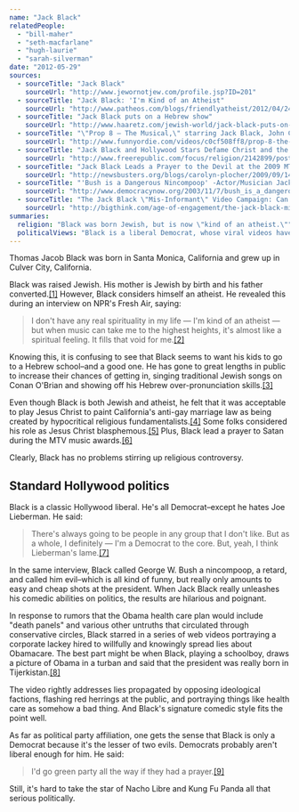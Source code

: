 ```yaml
---
name: "Jack Black"
relatedPeople:
  - "bill-maher"
  - "seth-macfarlane"
  - "hugh-laurie"
  - "sarah-silverman"
date: "2012-05-29"
sources:
  - sourceTitle: "Jack Black"
    sourceUrl: "http://www.jewornotjew.com/profile.jsp?ID=201"
  - sourceTitle: "Jack Black: 'I'm Kind of an Atheist"
    sourceUrl: "http://www.patheos.com/blogs/friendlyatheist/2012/04/24/jack-black-im-kind-of-an-atheist/"
  - sourceTitle: "Jack Black puts on a Hebrew show"
    sourceUrl: "http://www.haaretz.com/jewish-world/jack-black-puts-on-a-hebrew-show-1.427504"
  - sourceTitle: "\"Prop 8 – The Musical,\" starring Jack Black, John C. Reilly and many more…"
    sourceUrl: "http://www.funnyordie.com/videos/c0cf508ff8/prop-8-the-musical-starring-jack-black-john-c-reilly-and-many-more-from-fod-team-jack-black-craig-robinson-john-c-reilly-and-rashida-jones"
  - sourceTitle: "Jack Black and Hollywood Stars Defame Christ and the Bible; Apology Demanded"
    sourceUrl: "http://www.freerepublic.com/focus/religion/2142899/posts"
  - sourceTitle: "Jack Black Leads a Prayer to the Devil at the 2009 MTV Awards"
    sourceUrl: "http://newsbusters.org/blogs/carolyn-plocher/2009/09/14/jack-black-leads-prayer-devil-2009-mtv-awards"
  - sourceTitle: "'Bush is a Dangerous Nincompoop' -Actor/Musician Jack Black on the War on Terror, the Democrats and the Rockefeller Drug Laws"
    sourceUrl: "http://www.democracynow.org/2003/11/7/bush_is_a_dangerous_nincompoop_actor"
  - sourceTitle: "The Jack Black \"Mis-Informant\" Video Campaign: Can It Counter False Rumors about Heath Care?"
    sourceUrl: "http://bigthink.com/age-of-engagement/the-jack-black-mis-informant-video-campaign-can-it-counter-false-rumors-about-health-care"
summaries:
  religion: "Black was born Jewish, but is now \"kind of an atheist.\""
  politicalViews: "Black is a liberal Democrat, whose viral videos have spoofed the religious right and corporate propaganda."
---
```


Thomas Jacob Black was born in Santa Monica, California and grew up in Culver City, California.

Black was raised Jewish. His mother is Jewish by birth and his father converted.<a class="source-citation" href="#http%3A%2F%2Fwww.jewornotjew.com%2Fprofile.jsp%3FID%3D201" title="Jack Black">[1]</a> However, Black considers himself an atheist. He revealed this during an interview on NPR's Fresh Air, saying:

>I don't have any real spirituality in my life — I'm kind of an atheist — but when music can take me to the highest heights, it's almost like a spiritual feeling. It fills that void for me.<a class="source-citation" href="#http%3A%2F%2Fwww.patheos.com%2Fblogs%2Ffriendlyatheist%2F2012%2F04%2F24%2Fjack-black-im-kind-of-an-atheist%2F" title="Jack Black: &apos;I&apos;m Kind of an Atheist">[2]</a>

Knowing this, it is confusing to see that Black seems to want his kids to go to a Hebrew school–and a good one. He has gone to great lengths in public to increase their chances of getting in, singing traditional Jewish songs on Conan O'Brian and showing off his Hebrew over-pronunciation skills.<a class="source-citation" href="#http%3A%2F%2Fwww.haaretz.com%2Fjewish-world%2Fjack-black-puts-on-a-hebrew-show-1.427504" title="Jack Black puts on a Hebrew show">[3]</a>

Even though Black is both Jewish and atheist, he felt that it was acceptable to play Jesus Christ to paint California's anti-gay marriage law as being created by hypocritical religious fundamentalists.<a class="source-citation" href="#http%3A%2F%2Fwww.funnyordie.com%2Fvideos%2Fc0cf508ff8%2Fprop-8-the-musical-starring-jack-black-john-c-reilly-and-many-more-from-fod-team-jack-black-craig-robinson-john-c-reilly-and-rashida-jones" title="&quot;Prop 8 – The Musical,&quot; starring Jack Black, John C. Reilly and many more…">[4]</a> Some folks considered his role as Jesus Christ blasphemous.<a class="source-citation" href="#http%3A%2F%2Fwww.freerepublic.com%2Ffocus%2Freligion%2F2142899%2Fposts" title="Jack Black and Hollywood Stars Defame Christ and the Bible; Apology Demanded">[5]</a> Plus, Black lead a prayer to Satan during the MTV music awards.<a class="source-citation" href="#http%3A%2F%2Fnewsbusters.org%2Fblogs%2Fcarolyn-plocher%2F2009%2F09%2F14%2Fjack-black-leads-prayer-devil-2009-mtv-awards" title="Jack Black Leads a Prayer to the Devil at the 2009 MTV Awards">[6]</a>

Clearly, Black has no problems stirring up religious controversy.


## Standard Hollywood politics

Black is a classic Hollywood liberal. He's all Democrat–except he hates Joe Lieberman. He said:

>There's always going to be people in any group that I don't like. But as a whole, I definitely — I'm a Democrat to the core. But, yeah, I think Lieberman's lame.<a class="source-citation" href="#http%3A%2F%2Fwww.democracynow.org%2F2003%2F11%2F7%2Fbush_is_a_dangerous_nincompoop_actor" title="&apos;Bush is a Dangerous Nincompoop&apos; -Actor/Musician Jack Black on the War on Terror, the Democrats and the Rockefeller Drug Laws">[7]</a>

In the same interview, Black called George W. Bush a nincompoop, a retard, and called him evil–which is all kind of funny, but really only amounts to easy and cheap shots at the president. When Jack Black really unleashes his comedic abilities on politics, the results are hilarious and poignant.

In response to rumors that the Obama health care plan would include "death panels" and various other untruths that circulated through conservative circles, Black starred in a series of web videos portraying a corporate lackey hired to willfully and knowingly spread lies about Obamacare. The best part might be when Black, playing a schoolboy, draws a picture of Obama in a turban and said that the president was really born in Tijerkistan.<a class="source-citation" href="#http%3A%2F%2Fbigthink.com%2Fage-of-engagement%2Fthe-jack-black-mis-informant-video-campaign-can-it-counter-false-rumors-about-health-care" title="The Jack Black &quot;Mis-Informant&quot; Video Campaign: Can It Counter False Rumors about Heath Care?">[8]</a>

The video rightly addresses lies propagated by opposing ideological factions, flashing red herrings at the public, and portraying things like health care as somehow a bad thing. And Black's signature comedic style fits the point well.

As far as political party affiliation, one gets the sense that Black is only a Democrat because it's the lesser of two evils. Democrats probably aren't liberal enough for him. He said:

>I'd go green party all the way if they had a prayer.<a class="source-citation" href="#http%3A%2F%2Fwww.democracynow.org%2F2003%2F11%2F7%2Fbush_is_a_dangerous_nincompoop_actor" title="&apos;Bush is a Dangerous Nincompoop&apos; -Actor/Musician Jack Black on the War on Terror, the Democrats and the Rockefeller Drug Laws">[9]</a>

Still, it's hard to take the star of Nacho Libre and Kung Fu Panda all that serious politically.